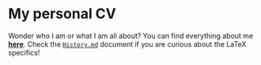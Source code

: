 # My personal CV

Wonder who I am or what I am all about? You can find everything about me [**here**](./CV_Main.pdf). Check the [`History.md`](./History.md) document if you are curious about the LaTeX specifics!